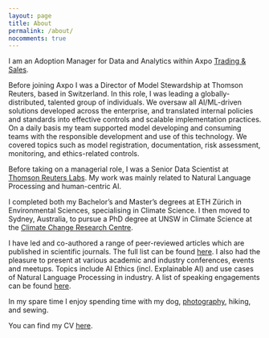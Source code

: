 ```yaml
---
layout: page
title: About
permalink: /about/
nocomments: true
---
```


I am an Adoption Manager for Data and Analytics within Axpo [Trading & Sales](https://www.axpo.com/group/en/business-areas/energy-trading-and-sales.html). 

Before joining Axpo I was a Director of Model Stewardship at Thomson Reuters, based in Switzerland. In this role, I was leading a globally-distributed, talented group of individuals. We oversaw all AI/ML-driven  solutions developed across the enterprise, and translated internal policies and standards into effective controls and scalable implementation practices. On a daily basis my team supported model developing and consuming teams with the responsible development and use of this technology. We covered topics such as model registration, documentation, risk assessment, monitoring, and ethics-related controls.

Before taking on a managerial role, I was a Senior Data Scientist at [Thomson Reuters Labs](https://innovation.thomsonreuters.com/en/labs.html). My work was mainly related to Natural Language Processing and human-centric AI.

I completed both my Bachelor’s and Master’s degrees at ETH Zürich in Environmental Sciences, specialising in Climate Science. I then moved to Sydney, Australia, to pursue a PhD degree at UNSW in Climate Science at the [Climate Change Research Centre](http://www.ccrc.unsw.edu.au/ccrc-team/students/nadja-herger).

I have led and co-authored a range of peer-reviewed articles which are published in scientific journals. The full list can be found [here](publications.md). I also had the pleasure to present at various academic and industry conferences, events and meetups. Topics include AI Ethics (incl. Explainable AI) and use cases of Natural Language Processing in industry. A list of speaking engagements can be found [here](speaking.md).  

In my spare time I enjoy spending time with my dog, [photography](https://500px.com/nadja_herger), hiking, and sewing.

You can find my CV <a href="../documents/NadjaHerger_CV.pdf" class="image fit" target="_blank">here</a>.



